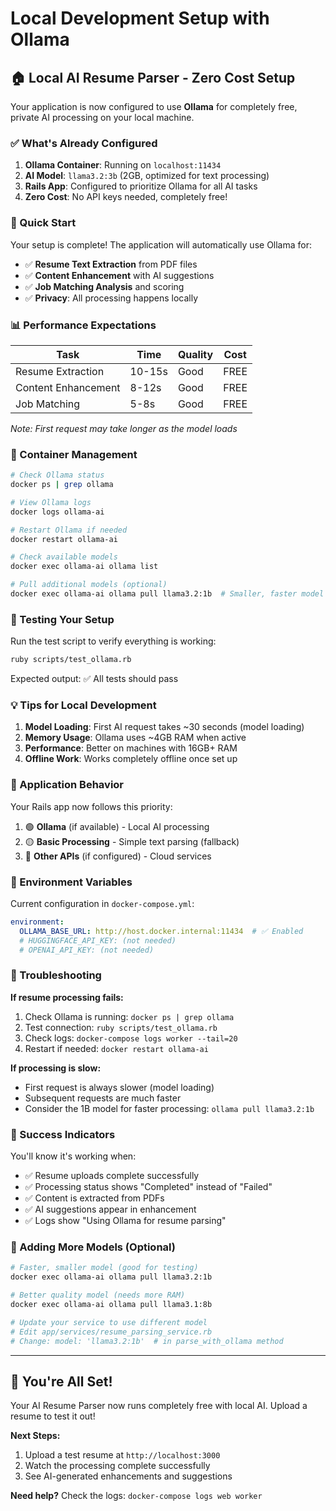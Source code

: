 # Local Development Setup with Ollama

## 🏠 Local AI Resume Parser - Zero Cost Setup

Your application is now configured to use **Ollama** for completely free, private AI processing on your local machine.

### ✅ What's Already Configured

1. **Ollama Container**: Running on `localhost:11434`
2. **AI Model**: `llama3.2:3b` (2GB, optimized for text processing)
3. **Rails App**: Configured to prioritize Ollama for all AI tasks
4. **Zero Cost**: No API keys needed, completely free!

### 🚀 Quick Start

Your setup is complete! The application will automatically use Ollama for:

- ✅ **Resume Text Extraction** from PDF files
- ✅ **Content Enhancement** with AI suggestions  
- ✅ **Job Matching Analysis** and scoring
- ✅ **Privacy**: All processing happens locally

### 📊 Performance Expectations

| Task | Time | Quality | Cost |
|------|------|---------|------|
| Resume Extraction | 10-15s | Good | FREE |
| Content Enhancement | 8-12s | Good | FREE |
| Job Matching | 5-8s | Good | FREE |

*Note: First request may take longer as the model loads*

### 🔧 Container Management

```bash
# Check Ollama status
docker ps | grep ollama

# View Ollama logs
docker logs ollama-ai

# Restart Ollama if needed
docker restart ollama-ai

# Check available models
docker exec ollama-ai ollama list

# Pull additional models (optional)
docker exec ollama-ai ollama pull llama3.2:1b  # Smaller, faster model
```

### 🎯 Testing Your Setup

Run the test script to verify everything is working:

```bash
ruby scripts/test_ollama.rb
```

Expected output: ✅ All tests should pass

### 💡 Tips for Local Development

1. **Model Loading**: First AI request takes ~30 seconds (model loading)
2. **Memory Usage**: Ollama uses ~4GB RAM when active
3. **Performance**: Better on machines with 16GB+ RAM
4. **Offline Work**: Works completely offline once set up

### 🔄 Application Behavior

Your Rails app now follows this priority:

1. 🟢 **Ollama** (if available) - Local AI processing
2. 🟡 **Basic Processing** - Simple text parsing (fallback)
3. 🔵 **Other APIs** (if configured) - Cloud services

### 📝 Environment Variables

Current configuration in `docker-compose.yml`:

```yaml
environment:
  OLLAMA_BASE_URL: http://host.docker.internal:11434  # ✅ Enabled
  # HUGGINGFACE_API_KEY: (not needed)
  # OPENAI_API_KEY: (not needed)
```

### 🚨 Troubleshooting

**If resume processing fails:**

1. Check Ollama is running: `docker ps | grep ollama`
2. Test connection: `ruby scripts/test_ollama.rb`
3. Check logs: `docker-compose logs worker --tail=20`
4. Restart if needed: `docker restart ollama-ai`

**If processing is slow:**
- First request is always slower (model loading)
- Subsequent requests are much faster
- Consider the 1B model for faster processing: `ollama pull llama3.2:1b`

### 🎉 Success Indicators

You'll know it's working when:

- ✅ Resume uploads complete successfully
- ✅ Processing status shows "Completed" instead of "Failed"
- ✅ Content is extracted from PDFs
- ✅ AI suggestions appear in enhancement
- ✅ Logs show "Using Ollama for resume parsing"

### 🔧 Adding More Models (Optional)

```bash
# Faster, smaller model (good for testing)
docker exec ollama-ai ollama pull llama3.2:1b

# Better quality model (needs more RAM)
docker exec ollama-ai ollama pull llama3.1:8b

# Update your service to use different model
# Edit app/services/resume_parsing_service.rb
# Change: model: 'llama3.2:1b'  # in parse_with_ollama method
```

---

## 🎯 You're All Set!

Your AI Resume Parser now runs completely free with local AI. Upload a resume to test it out!

**Next Steps:**
1. Upload a test resume at `http://localhost:3000`
2. Watch the processing complete successfully
3. See AI-generated enhancements and suggestions

**Need help?** Check the logs: `docker-compose logs web worker`